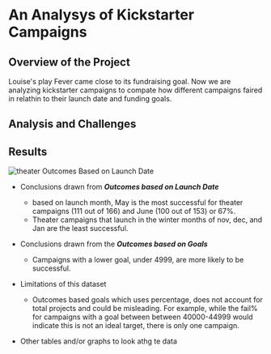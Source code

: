 # An Analysys of Kickstarter Campaigns

## Overview of the Project ##
Louise's play Fever came close to its fundraising goal.  Now we are analyzing kickstarter campaigns to compate how different campaigns faired in relathin to their launch date and funding goals.

## Analysis and Challenges ##

## Results ##
![theater Outcomes Based on Launch Date](/resources/theater_outcomes_vs_launch.png/200x150)
- Conclusions drawn from ***Outcomes based on Launch Date***
  - based on launch month, May is the most successful for theater campaigns (111 out of 166) and June (100 out of 153) or 67%.
  - Theater campaigns that launch in the winter months of nov, dec, and Jan are the least successful.

- Conclusions drawn from the ***Outcomes based on Goals***
  - Campaigns with a lower goal, under 4999, are more likely to be successful.

- Limitations of this dataset
  - Outcomes based goals which uses percentage, does not account for total projects and could be misleading. For example, while the fail% for campaigns with a goal between between 40000-44999 would indicate this is not an ideal target, there is only one campaign. 



- Other tables and/or graphs to look athg te data
